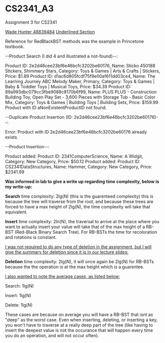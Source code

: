 # CS2341_A3
Assignment 3 for CS2341

<u>Wade Hunter 48839484</u>
<u>Underlined Section</u>

Reference for RedBlackBST methods was the example in Princetone textbook.

--Product Search (I did 4 and illustrated a not-found)--:

Product ID: 2e2d46cee23bf6e46bcfc3202be60176, Name: Sticko 450188 Stickers, Shimmery Stars, Category: Toys & Games | Arts & Crafts | Stickers, Price: $1.89
Product ID: d1ac6d805fcdf75f9e00af611dd03ce4, Name: The Learning Journey ABC Melody Maker, Primary, Category: Toys & Games | Baby & Toddler Toys | Musical Toys, Price: $34.39
Product ID: 89a993dbc079cc3fbe9088c8170b6f99, Name: PLUS PLUS - Construction Building Toy, Open Play Set - 3,600 Pieces with Storage Tub - Basic Color Mix, Category: Toys & Games | Building Toys | Building Sets, Price: $159.99
Product with ID aNonExistentProductID not found.

--Duplicate Product Insertion (ID: 2e2d46cee23bf6e46bcfc3202be60176)--:

Error: Product with ID 2e2d46cee23bf6e46bcfc3202be60176 already exists.

--Product Insertion--:

Product added: Product ID: 2341ComputerScience, Name: A Widgit, Category: New Category, Price: $50.12
Product added: Product ID: CS2341DataStructures, Name: Hammer, Category: New Category, Price: $2341.99

**Was informed in lab to give a write up regarding time complexity, below is my write-up:**

**Search** time complexity: 2lg(N) (this is the guarenteed complexity) this is because the tree will traverse from the root, and because these trees are forced to have a max height of 2lg(N), the time complexity will take that equivalent.

**Insert** time complexity: 2ln(N), the traversal to arrive at the place where you want to actually insert your value will take that of the max height of a RB-BST (Red-Black Binary Search Tree). For RB-BSTs the time for recoloration and rotations is constant.

<u>I was not required to do any type of deletion in the assignment, but I will give the summary for deletion since it is in our lecture slides:</u>

**Deletion** time complexity: 2lg(N), it will once again be 2lg(N) for RB-BSTs because the the operation is at the max height which is a guarentee.


<u>I also wanted to note the average cases, as listed below:</u>

Search: 1lg(N)

Insert: 1lg(N)

Delete: 1lg(N)

These cases are because on average you will have a RB-BST that isnt as "deep" as the worst case. Even when inserting, deleting, or inserting a key, you won't have to traverse at a really deep part of the tree (like having to insert the deepest value is not the occurance that will happen every time you do an operation, and will not occur often).




